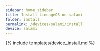 ```yaml
---
sidebar: home_sidebar
title: Install LineageOS on salami
folder: install
permalink: /devices/salami/install
device: salami
---
```

{% include templates/device_install.md %}
